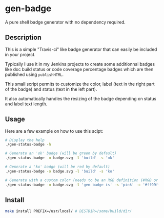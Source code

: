 # gen-badge

A pure shell badge generator with no dependency required.

## Description

This is a simple "Travis-ci" like badge generator that can easily be included in your project.

Typically I use it in my Jenkins projects to create some additionnal badges like
doc build status or code coverage percentage badges which are then published using `publishHTML`.

This small script permits to customize the color, label (text in the right part of the badge)
and status (text in the left part).

It also automatically handles the resizing of the badge depending on status and label text length.

## Usage

Here are a few example on how to use this scipt:

```bash
# Display the help
./gen-status-badge -h

# Generate an 'ok' badge (will be green by default)
./gen-status-badge -o badge.svg -l 'build' -s 'ok'

# Generate a 'ko' badge (will be red by default)
./gen-status-badge -o badge.svg -l 'build' -s 'ko'

# Generate with a custom color (needs to be an RGB definition (#RGB or #RRGGBB))
./gen-status-badge -o badge.svg -l 'gen badge is' -s 'pink' -c '#ff99ff'
```

## Install

```bash
make install PREFIX=/usr/local/ # DESTDIR=/some/build/dir/
```
